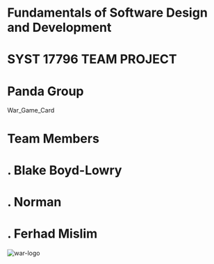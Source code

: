 # Fundamentals of Software Design and Development
# SYST 17796 TEAM PROJECT
# Panda Group 
War_Game_Card

# Team Members
# . Blake Boyd-Lowry
# . Norman
# . Ferhad Mislim

![war-logo](https://user-images.githubusercontent.com/78104033/109760148-36e55780-7bbc-11eb-980a-04a871de747b.png)


